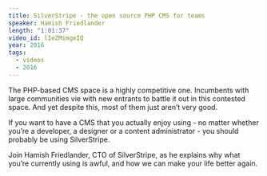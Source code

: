 ```yaml
---
title: SilverStripe - the open source PHP CMS for teams
speaker: Hamish Friedlander
length: "1:01:37"
video_id: lIeZMimgeIQ
year: 2016
tags:
  - videos
  - 2016
---
```


The PHP-based CMS space is a highly competitive one. Incumbents with large communities vie with new entrants to battle it out in this contested space. And yet despite this, most of them just aren’t very good.

If you want to have a CMS that you actually enjoy using - no matter whether you’re a developer, a designer or a content administrator - you should probably be using SilverStripe.

Join Hamish Friedlander, CTO of SilverStripe, as he explains why what you’re currently using is awful, and how we can make your life better again.
